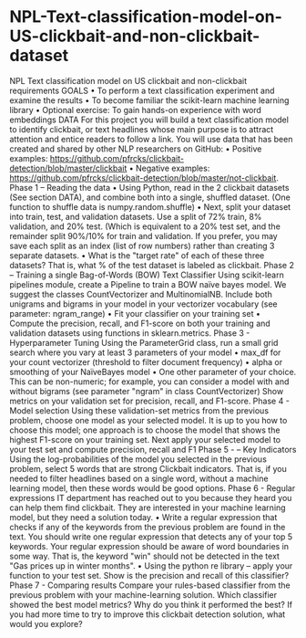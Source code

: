 # NPL-Text-classification-model-on-US-clickbait-and-non-clickbait-dataset

NPL Text classification model on US clickbait and non-clickbait 
requirements
GOALS
• To perform a text classification experiment and examine the results
• To become familiar the scikit-learn machine learning library
• Optional exercise: To gain hands-on experience with word embeddings
DATA
For this project you will build a text classification model to identify clickbait, or text headlines whose
main purpose is to attract attention and entice readers to follow a link.
You will use data that has been created and shared by other NLP researchers on GitHub:
• Positive examples: https://github.com/pfrcks/clickbait-detection/blob/master/clickbait
• Negative examples: https://github.com/pfrcks/clickbait-detection/blob/master/not-clickbait.
Phase 1 – Reading the data
• Using Python, read in the 2 clickbait datasets (See section DATA), and combine both into a
single, shuffled dataset. (One function to shuffle data is numpy.random.shuffle)
• Next, split your dataset into train, test, and validation datasets. Use a split of 72% train, 8%
validation, and 20% test. (Which is equivalent to a 20% test set, and the remainder split 90%/10%
for train and validation. If you prefer, you may save each split as an index (list of row numbers) rather 
than creating 3 separate datasets.
• What is the "target rate" of each of these three datasets? That is, what % of the test dataset is
labeled as clickbait.
Phase 2 – Training a single Bag-of-Words (BOW) Text Classifier
Using scikit-learn pipelines module, create a Pipeline to train a BOW naïve bayes model. We
suggest the classes CountVectorizer and MultinomialNB. Include both unigrams and bigrams in
your model in your vectorizer vocabulary (see parameter: ngram_range)
• Fit your classifier on your training set
• Compute the precision, recall, and F1-score on both your training and validation datasets using
functions in sklearn.metrics. 
Phase 3 - Hyperparameter Tuning
Using the ParameterGrid class, run a small grid search where you vary at least 3 parameters of your
model
• max_df for your count vectorizer (threshold to filter document frequency)
• alpha or smoothing of your NaïveBayes model
• One other parameter of your choice. This can be non-numeric; for example, you can consider a
model with and without bigrams (see parameter "ngram" in class CountVectorizer)
Show metrics on your validation set for precision, recall, and F1-score.
Phase 4 - Model selection
Using these validation-set metrics from the previous problem, choose one model as your selected
model. It is up to you how to choose this model; one approach is to choose the model that shows the
highest F1-score on your training set.
Next apply your selected model to your test set and compute precision, recall and F1
Phase 5 - – Key Indicators
Using the log-probabilities of the model you selected in the previous problem, select 5 words that are
strong Clickbait indicators. That is, if you needed to filter headlines based on a single word, without a
machine learning model, then these words would be good options.
Phase 6 - Regular expressions
IT department has reached out to you because they heard you can help them find clickbait. They
are interested in your machine learning model, but they need a solution today.
• Write a regular expression that checks if any of the keywords from the previous problem are
found in the text. You should write one regular expression that detects any of your top 5
keywords. Your regular expression should be aware of word boundaries in some way. That is,
the keyword "win" should not be detected in the text "Gas prices up in winter months".
• Using the python re library – apply your function to your test set. Show
is the precision and recall of this classifier?
Phase 7 - Comparing results
Compare your rules-based classifier from the previous problem with your machine-learning
solution. Which classifier showed the best model metrics? Why do you think it performed the
best? 
If you had more time to try to improve this clickbait detection solution, what would you
explore?
